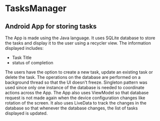 # TasksManager
## Android App for storing tasks

The App is made using the Java language. It uses SQLite database to store the tasks and 
display it to the user using a recycler view. The information displayed includes:
- Task Title
- status of completion

The users have the option to create a new task, update an existing task or delete the task. The
operations on the database are performed on a background thread so that the UI doesn't freeze. Singleton
pattern was used since only one instance of the database is needed to coordinate actions across the App.
The App also uses ViewModel so that database request is not made again when the device configuration 
changes like rotation of the screen. It also uses LiveData to track the changes in the database so that
whenever the database changes, the list of tasks displayed is updated.
